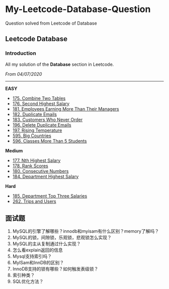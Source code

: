 # My-Leetcode-Database-Question
Question solved from Leetcode of Database
## Leetcode Database
### Introduction
All my solution of the **Database** section in Leetcode.

*From 04/07/2020*

---
**EASY**
- [175. Combine Two Tables](https://github.com/HarryQin99/My-Leetcode-Database-Question/blob/master/Problem%20Solved/175.%20Combine%20Two%20Tables.md)
- [176. Second Highest Salary](https://github.com/HarryQin99/My-Leetcode-Database-Question/blob/master/Problem%20Solved/176.%20Second%20Highest%20Salary.md)
- [181. Employees Earning More Than Their Managers](https://github.com/HarryQin99/My-Leetcode-Database-Question/blob/master/Problem%20Solved/181.%20Employees%20Earning%20More%20Than%20Their%20Managers.md)
- [182. Duplicate Emails](https://github.com/HarryQin99/My-Leetcode-Database-Question/blob/master/Problem%20Solved/182.%20Duplicate%20Emails.md)
- [183. Customers Who Never Order](https://github.com/HarryQin99/My-Leetcode-Database-Question/blob/master/Problem%20Solved/183.%20Customers%20Who%20Never%20Order.md)
- [196. Delete Duplicate Emails](https://github.com/HarryQin99/My-Leetcode-Database-Question/blob/master/Problem%20Solved/196.%20Delete%20Duplicate%20Emails.md)
- [197. Rising Temperature](https://github.com/HarryQin99/My-Leetcode-Database-Question/blob/master/Problem%20Solved/197.%20Rising%20Temperature.md)
- [595. Big Countries](https://github.com/HarryQin99/My-Leetcode-Database-Question/blob/master/Problem%20Solved/595.%20Big%20Countries.md)
- [596. Classes More Than 5 Students](https://github.com/HarryQin99/My-Leetcode-Database-Question/blob/master/Problem%20Solved/596.%20Classes%20More%20Than%205%20Students.md)

**Medium**
- [177. Nth Highest Salary](https://github.com/HarryQin99/My-Leetcode-Database-Question/blob/master/Problem%20Solved/177.%20Nth%20Highest%20Salary.md)
- [178. Rank Scores](https://github.com/HarryQin99/My-Leetcode-Database-Question/blob/master/Problem%20Solved/178.%20Rank%20Scores.md)
- [180. Consecutive Numbers](https://github.com/HarryQin99/My-Leetcode-Database-Question/blob/master/Problem%20Solved/180.%20Consecutive%20Numbers.md)
- [184. Department Highest Salary](https://github.com/HarryQin99/My-Leetcode-Database-Question/blob/master/Problem%20Solved/184.%20Department%20Highest%20Salary.md)

**Hard**
- [185. Department Top Three Salaries](https://github.com/HarryQin99/My-Leetcode-Database-Question/blob/master/Problem%20Solved/185.%20Department%20Top%20Three%20Salaries.md)
- [262. Trips and Users](https://github.com/HarryQin99/My-Leetcode-Database-Question/blob/master/Problem%20Solved/262.%20Trips%20and%20Users.md)

## 面试题
1. MySQL的引擎了解哪些？innodb和myisam有什么区别？memory了解吗？
2. MySQL的锁，间隙锁，乐观锁，悲观锁怎么实现？
3. MySQL的主从复制通过什么实现？
4. 怎么看explain返回的信息
5. Mysql支持索引吗？
6. MylSam和InnDB的区别？
7. InnoDB支持的锁有哪些？如何触发表级锁？
8. 索引种类？
9. SQL优化方法？

